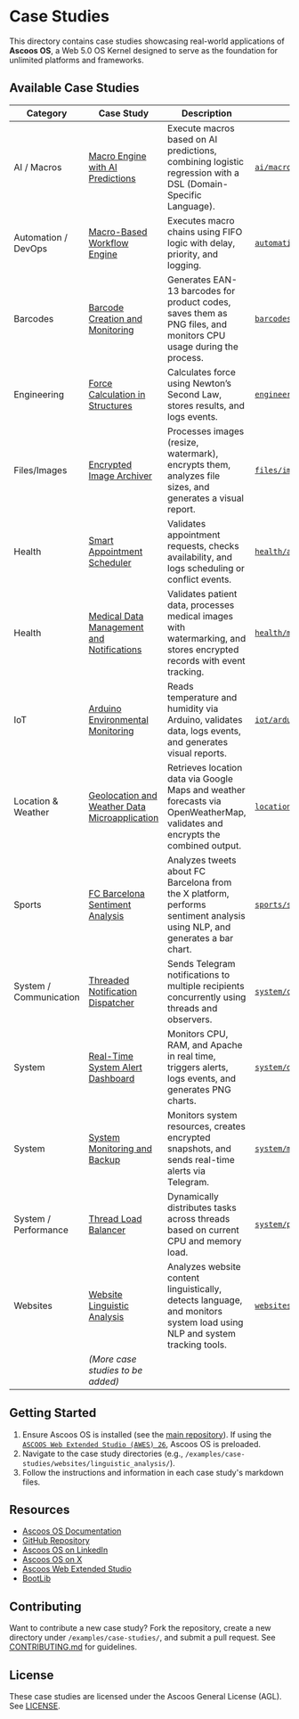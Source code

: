# Case Studies

This directory contains case studies showcasing real-world applications of **Ascoos OS**, a Web 5.0 OS Kernel designed to serve as the foundation for unlimited platforms and frameworks.

## Available Case Studies
| Category | Case Study | Description | Directory |
|----------|------------|-------------|-----------|
| AI / Macros | [Macro Engine with AI Predictions](./ai/macro_decision_engine/macro_decision_engine.md) | Execute macros based on AI predictions, combining logistic regression with a DSL (Domain-Specific Language). | [`ai/macro_decision_engine`](./ai/macro_decision_engine/) |
| Automation / DevOps | [Macro-Based Workflow Engine](./automation/macros/macro_workflow_engine.md) | Executes macro chains using FIFO logic with delay, priority, and logging. | [`automation/macros`](./automation/macros/) |
| Barcodes | [Barcode Creation and Monitoring](./barcodes/creation/barcode_creation.md) | Generates EAN-13 barcodes for product codes, saves them as PNG files, and monitors CPU usage during the process. | [`barcodes/creation`](./barcodes/creation/) |
| Engineering | [Force Calculation in Structures](./engineering/forces/engineering_forces.md) | Calculates force using Newton’s Second Law, stores results, and logs events. | [`engineering/forces`](./engineering/forces/) |
| Files/Images | [Encrypted Image Archiver](./files/images/encrypted_image_archiver.md) | Processes images (resize, watermark), encrypts them, analyzes file sizes, and generates a visual report. | [`files/images`](./files/images/) |
| Health | [Smart Appointment Scheduler](./health/appointments/appointment_scheduler.md) | Validates appointment requests, checks availability, and logs scheduling or conflict events. | [`health/appointments`](./health/appointments/) |
| Health | [Medical Data Management and Notifications](./health/medical/medical_data_management.md) | Validates patient data, processes medical images with watermarking, and stores encrypted records with event tracking. | [`health/medical`](./health/medical/) |
| IoT | [Arduino Environmental Monitoring](./iot/arduino/arduino_monitoring.md) | Reads temperature and humidity via Arduino, validates data, logs events, and generates visual reports. | [`iot/arduino`](./iot/arduino/) |
| Location & Weather | [Geolocation and Weather Data Microapplication](./location/weather/microapp_geo_weather.md) | Retrieves location data via Google Maps and weather forecasts via OpenWeatherMap, validates and encrypts the combined output. | [`location/weather`](./location/weather/) |
| Sports | [FC Barcelona Sentiment Analysis](./sports/sentiment_analysis/fcbarcelona_sentiment_analysis.md) | Analyzes tweets about FC Barcelona from the X platform, performs sentiment analysis using NLP, and generates a bar chart. | [`sports/sentiment_analysis`](./sports/sentiment_analysis/) |
| System / Communication | [Threaded Notification Dispatcher](./system/communication/threaded_notification_dispatcher.md) | Sends Telegram notifications to multiple recipients concurrently using threads and observers. | [`system/communication`](./system/communication/) |
| System | [Real-Time System Alert Dashboard](./system/dashboard/system_alert_dashboard.md) | Monitors CPU, RAM, and Apache in real time, triggers alerts, logs events, and generates PNG charts. | [`system/dashboard`](./system/dashboard/) |
| System | [System Monitoring and Backup](./system/monitoring/system_monitoring_backup.md) | Monitors system resources, creates encrypted snapshots, and sends real-time alerts via Telegram. | [`system/monitoring`](./system/monitoring/) |
| System / Performance | [Thread Load Balancer](./system/performance/thread_load_balancer.md) | Dynamically distributes tasks across threads based on current CPU and memory load. | [`system/performance`](./system/performance/) |
| Websites | [Website Linguistic Analysis](./websites/linguistic_analysis/website_linguistic_analysis.md) | Analyzes website content linguistically, detects language, and monitors system load using NLP and system tracking tools. | [`websites/linguistic_analysis`](./websites/linguistic_analysis/) |
| | *(More case studies to be added)* | | |

## Getting Started
1. Ensure Ascoos OS is installed (see the [main repository](https://github.com/ascoos/os)). If using the [`ASCOOS Web Extended Studio (AWES) 26`](https://awes.ascoos.com), Ascoos OS is preloaded.
2. Navigate to the case study directories (e.g., `/examples/case-studies/websites/linguistic_analysis/`).
3. Follow the instructions and information in each case study's markdown files.

## Resources
- [Ascoos OS Documentation](/docs/)
- [GitHub Repository](https://github.com/ascoos/os)
- [Ascoos OS on LinkedIn](https://www.linkedin.com/in/ascoos)
- [Ascoos OS on X](https://www.x.com/ascoos)
- [Ascoos Web Extended Studio](https://awes.ascoos.com)
- [BootLib](https://github.com/ascoos/bootlib)

## Contributing
Want to contribute a new case study? Fork the repository, create a new directory under `/examples/case-studies/`, and submit a pull request. See [CONTRIBUTING.md](/CONTRIBUTING.md) for guidelines.

## License
These case studies are licensed under the Ascoos General License (AGL). See [LICENSE](/LICENSE.md).

